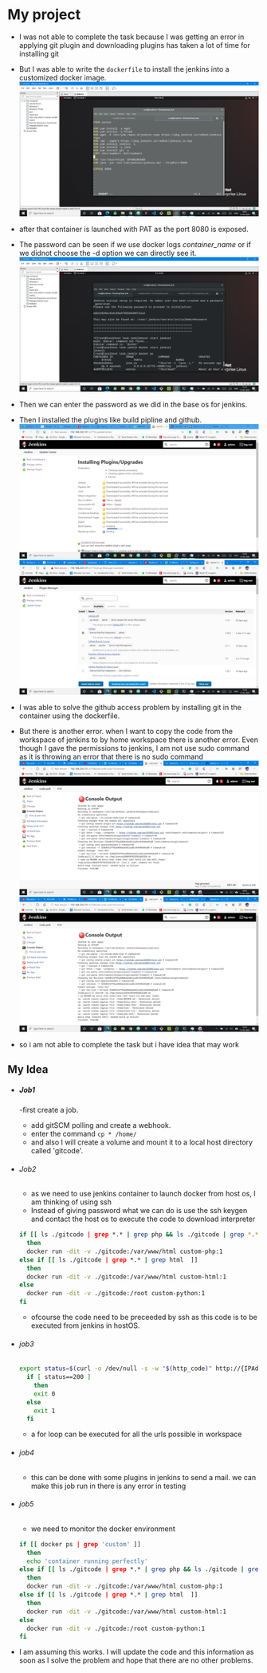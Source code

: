 # My project
- I was not able to complete the task because I was getting an error in applying git plugin and downloading plugins has taken a lot of time for installing git

- But I was able to write the `dockerfile` to install the jenkins into a customized docker image.
![dockerfile](dockerfile.png)

- after that container is launched with PAT as the port 8080 is exposed.
- The password can be seen if we use docker logs _container_name_ or if we didnot choose the -d option we can directly see it.
![osstart](osstart.png)
- Then we can enter the password as we did in the base os for jenkins.

- Then I installed the plugins like build pipline and github.
![installbuildpip](installbuildpip.png)
![installgithub](installgithub.png)

- I was able to solve the github access problem by installing git in the container using the dockerfile.

- But there is another error. when I want to copy the code from the workspace of jenkins to by home workspace there is another error. Even though I gave the permissions to jenkins, I am not use sudo command as it is throwing an error that there is no sudo command
![errorSudo](errorSudo.png)
![errornosudo](errornosudo.png)

- so i am not able to complete the task but i have idea that may work

## My Idea

- ##### Job1
  -first create a job.
  - add gitSCM polling and create a webhook.
  - enter the command `cp * /home/`
  - and also I will create a volume and mount it to a local host directory called 'gitcode'.
- ###### Job2
  - as we need to use jenkins container to launch docker from host os, I am thinking of using ssh
  - Instead of giving password what we can do is use the ssh keygen and contact the host os to execute the code to download interpreter
  ```sh
  if [[ ls ./gitcode | grep *.* | grep php && ls ./gitcode | grep *.* | grep html ]]
    then
    docker run -dit -v ./gitcode:/var/www/html custom-php:1
  else if [[ ls ./gitcode | grep *.* | grep html  ]]
    then
    docker run -dit -v ./gitcode:/var/www/html custom-html:1
  else
    docker run -dit -v ./gitcode:/root custom-python:1
  fi
  ```
  - ofcourse the code need to be preceeded by ssh as this code is to be executed from jenkins in hostOS.
- ###### job3
  ```sh
  export status=$(curl -o /dev/null -s -w "$(http_code)" http://{IPAddress}:port/index.html
    if [ status==200 ]
      then
      exit 0
    else 
      exit 1
    fi
  ```
  - a for loop can be executed for all the urls possible in workspace
- ###### job4
  - this can be done with some plugins in jenkins to send a mail. we can make this job run in there is any error in testing
- ###### job5
  - we need to monitor the docker environment
  ```sh
  if [[ docker ps | grep 'custom' ]]
    then
    echo 'container running perfectly'
  else if [[ ls ./gitcode | grep *.* | grep php && ls ./gitcode | grep *.* | grep html ]]
    then
    docker run -dit -v ./gitcode:/var/www/html custom-php:1
  else if [[ ls ./gitcode | grep *.* | grep html  ]]
    then
    docker run -dit -v ./gitcode:/var/www/html custom-html:1
  else
    docker run -dit -v ./gitcode:/root custom-python:1
  fi
  ```

- I am assuming this works. I will update the code and this information as soon as I solve the problem and hope that there are no other problems.